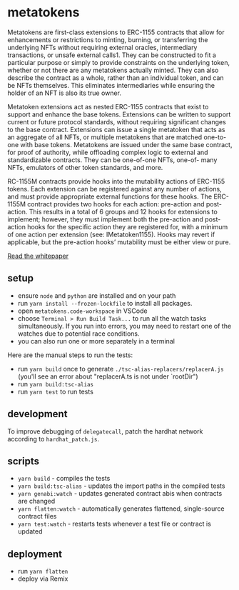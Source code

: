# metatokens

Metatokens are first-class extensions to ERC-1155 contracts that allow for enhancements or restrictions to minting, burning, or transferring the underlying NFTs without requiring external oracles, intermediary transactions, or unsafe external calls1. They can be constructed to fit a particular purpose or simply to provide constraints on the underlying token, whether or not there are any metatokens actually minted. They can also describe the contract as a whole, rather than an individual token, and can be NFTs themselves. This eliminates intermediaries while ensuring the holder of an NFT is also its true owner.

Metatoken extensions act as nested ERC-1155 contracts that exist to support and enhance the base tokens. Extensions can be written to support current or future protocol standards, without requiring significant changes to the base contract. Extensions can issue a single metatoken that acts as an aggregate of all NFTs, or multiple metatokens that are matched one-to-one with base tokens. Metatokens are issued under the same base contract, for proof of authority, while offloading complex logic to external and standardizable contracts. They can be one-of-one NFTs, one-of- many NFTs, emulators of other token standards, and more.

RC-1155M contracts provide hooks into the mutability actions of ERC-1155 tokens. Each extension can be registered against any number of actions, and must provide appropriate external functions for these hooks. The ERC-1155M contract provides two hooks for each action: pre-action and post-action. This results in a total of 6 groups and 12 hooks for extensions to implement; however, they must implement both the pre-action and post-action hooks for the specific action they are registered for, with a minimum of one action per extension (see: IMetatoken1155). Hooks may revert if applicable, but the pre-action hooks’ mutability must be either view or pure.

[Read the whitepaper](./ERC-1155%20Metatokens.pdf)

## setup

- ensure `node` and `python` are installed and on your path
- run `yarn install --frozen-lockfile` to install all packages.
- open `metatokens.code-workspace` in VSCode
- choose `Terminal > Run Build Task...` to run all the watch tasks simultaneously. If you run into errors, you may need to restart one of the watches due to potential race conditions.
- you can also run one or more separately in a terminal

Here are the manual steps to run the tests:

- run `yarn build` once to generate `./tsc-alias-replacers/replacerA.js` (you'll see an error about "replacerA.ts is not under `rootDir")
- run `yarn build:tsc-alias`
- run `yarn test` to run tests

## development

To improve debugging of `delegatecall`, patch the hardhat network according to `hardhat_patch.js`.

## scripts

- `yarn build` - compiles the tests
- `yarn build:tsc-alias` - updates the import paths in the compiled tests
- `yarn genabi:watch` - updates generated contract abis when contracts are changed
- `yarn flatten:watch` - automatically generates flattened, single-source contract files
- `yarn test:watch` - restarts tests whenever a test file or contract is updated

## deployment

- run `yarn flatten`
- deploy via Remix
